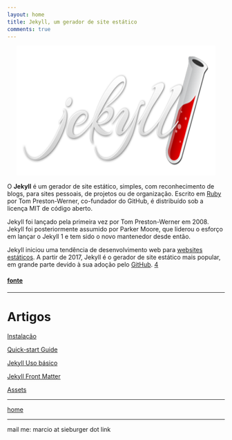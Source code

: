 ```yaml
---
layout: home
title: Jekyll, um gerador de site estático
comments: true
---
```



<p align="center">
  <img width="460" height="300" src="/assets/logo-2x.png">
</p>

 O __Jekyll__ é um gerador de site estático, simples, com reconhecimento de blogs, para sites pessoais, de projetos ou de organização. Escrito em [Ruby](https://en.wikipedia.org/wiki/Ruby_(programming_language)) por Tom Preston-Werner, co-fundador do GitHub, é distribuído sob a licença MIT de código aberto.

 Jekyll foi lançado pela primeira vez por Tom Preston-Werner em 2008. Jekyll foi posteriormente assumido por Parker Moore, que liderou o esforço em lançar o Jekyll 1 e tem sido o novo mantenedor desde então.

 Jekyll iniciou uma tendência de desenvolvimento web para [websites estáticos](https://en.wikipedia.org/wiki/Static_web_page). A partir de 2017, Jekyll é o gerador de site estático mais popular, em grande parte devido à sua adoção pelo [GitHub](https://en.wikipedia.org/wiki/GitHub). [4](https://www.netlify.com/blog/2017/05/25/top-ten-static-site-generators-of-2017/)

#### [fonte](https://en.wikipedia.org/wiki/Jekyll_(software))

***
# Artigos


[Instalação](./jekyll/jekyll_Installation.html)
<br> 

[Quick-start Guide](./jekyll/Quick-start.html)
<br>

[Jekyll Uso básico](./jekyll/jekyll_Basic_Usage.html)
<br>

[Jekyll Front Matter](./jekyll/Front_Matter.html)
<br>

[Assets](./jekyll/Quick-start.html)

***
[home](../)

***
mail me: marcio at sieburger dot link
